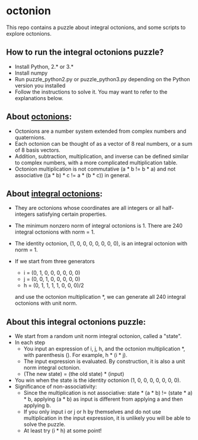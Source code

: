 # octonion

This repo contains a puzzle about integral octonions, and some scripts to explore octonions.

## How to run the integral octonions puzzle?
- Install Python, 2.* or 3.*
- Install numpy
- Run puzzle_python2.py or puzzle_python3.py depending on the Python version you installed
- Follow the instructions to solve it. You may want to refer to the explanations below.

## About [octonions](https://en.wikipedia.org/wiki/Octonion#Definition):
- Octonions are a number system extended from complex numbers and quaternions. 
- Each octonion can be thought of as a vector of 8 real numbers, or a sum of 8 basis vectors.
- Addition, subtraction, multiplication, and inverse can be defined similar to complex numbers, with a more complicated multiplication table.
- Octonion multiplication is not commutative (a * b != b * a) and not associative ((a * b) * c != a * (b * c)) in general.
## About [integral octonions](https://en.wikipedia.org/wiki/Octonion#Integral_octonions):
- They are octonions whose coordinates are all integers or all half-integers satisfying certain properties.
- The minimum nonzero norm of integral octonions is 1. There are 240 integral octonions with norm = 1.
- The identity octonion, (1, 0, 0, 0, 0, 0, 0, 0), is an integral octonion with norm = 1.
- If we start from three generators
  - i = (0, 1, 0, 0, 0, 0, 0, 0)
  - j = (0, 0, 1, 0, 0, 0, 0, 0)
  - h = (0, 1, 1, 1, 1, 0, 0, 0)/2
    
  and use the octonion multiplication *, we can generate all 240 integral octonions with unit norm.
## About this integral octonions puzzle:
- We start from a random unit norm integral octonion, called a "state".
- In each step
  - You input an expression of i, j, h, and the octonion multiplication *, with parenthesis (). For example, h * (i * j).
  - The input expression is evaluated. By construction, it is also a unit norm integral octonion.
  - (The new state) = (the old state) * (input)
- You win when the state is the identity octonion (1, 0, 0, 0, 0, 0, 0, 0).
- Significance of non-associativity:
  - Since the multiplication is not associative: state * (a * b) != (state * a) * b, applying (a * b) as input is different from applying a and then applying b.
  - If you only input i or j or h by themselves and do not use multiplication in the input expression, it is unlikely you will be able to solve the puzzle.
  - At least try (i * h) at some point!
  
